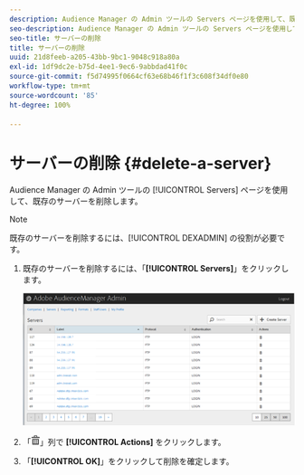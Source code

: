 ```yaml
---
description: Audience Manager の Admin ツールの Servers ページを使用して、既存のサーバーを削除します。
seo-description: Audience Manager の Admin ツールの Servers ページを使用して、既存のサーバーを削除します。
seo-title: サーバーの削除
title: サーバーの削除
uuid: 21d8feeb-a205-43bb-9bc1-9048c918a80a
exl-id: 1df9dc2e-b75d-4ee1-9ec6-9abbdad41f0c
source-git-commit: f5d74995f0664cf63e68b46f1f3c608f34df0e80
workflow-type: tm+mt
source-wordcount: '85'
ht-degree: 100%

---
```


# サーバーの削除 {#delete-a-server}

Audience Manager の Admin ツールの [!UICONTROL Servers] ページを使用して、既存のサーバーを削除します。

<!-- t_delete_server.xml -->

>[!NOTE]
>
>既存のサーバーを削除するには、[!UICONTROL DEXADMIN] の役割が必要です。

1. 既存のサーバーを削除するには、「**[!UICONTROL Servers]**」をクリックします。

   ![手順の結果](assets/servers.png)

1. 「![](assets/icon_delete.png)」列で **[!UICONTROL Actions]** をクリックします。
1. 「**[!UICONTROL OK]**」をクリックして削除を確定します。
